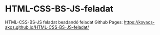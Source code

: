 # HTML-CSS-BS-JS-feladat
HTML-CSS-BS-JS feladat beadandó feladat
Github Pages: https://kovacs-akos.github.io/HTML-CSS-BS-JS-feladat/
